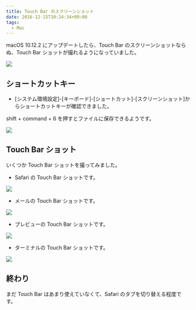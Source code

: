 ```yaml
---
title: Touch Bar のスクリーンショット
date: 2016-12-15T10:24:34+09:00
tags:
  - Mac
---
```


macOS 10.12.2 にアップデートしたら、Touch Bar のスクリーンショットならぬ、Touch Bar ショットが撮れるようになっていました。

![](/img/59-01.png)

<!--more-->

## ショートカットキー

* [システム環境設定]-[キーボード]-[ショートカット]-[スクリーンショット]からショートカットキーが確認できました。

shift + command + 6 を押すとファイルに保存できるようです。

![](/img/59-02.png)

## Touch Bar ショット

いくつか Touch Bar ショットを撮ってみました。

* Safari の Touch Bar ショットです。

![](/img/59-03.png)

* メールの Touch Bar ショットです。

![](/img/59-04.png)

* プレビューの Touch Bar ショットです。

![](/img/59-05.png)

* ターミナルの Touch Bar ショットです。

![](/img/59-06.png)

## 終わり

まだ Touch Bar はあまり使えていなくて、Safari のタブを切り替える程度です。
